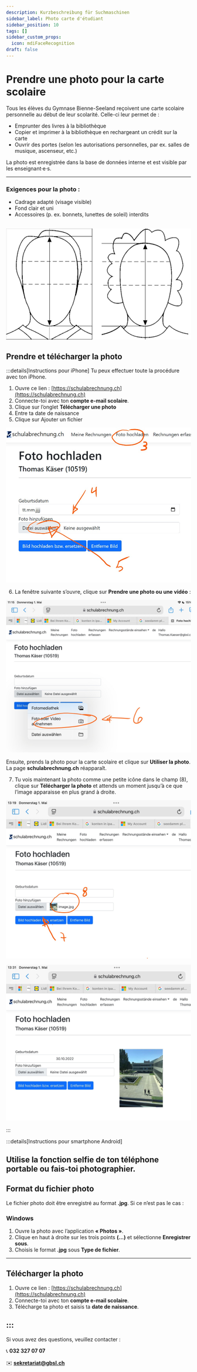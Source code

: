 ```yaml
---
description: Kurzbeschreibung für Suchmaschinen
sidebar_label: Photo carte d'étudiant
sidebar_position: 10
tags: []
sidebar_custom_props:
  icon: mdiFaceRecognition
draft: false
---
```


# Prendre une photo pour la carte scolaire

Tous les élèves du Gymnase Bienne-Seeland reçoivent une carte scolaire personnelle au début de leur scolarité. Celle-ci leur permet de :

- Emprunter des livres à la bibliothèque
- Copier et imprimer à la bibliothèque en rechargeant un crédit sur la carte
- Ouvrir des portes (selon les autorisations personnelles, par ex. salles de musique, ascenseur, etc.)

La photo est enregistrée dans la base de données interne et est visible par les enseignant·e·s.

---
### Exigences pour la photo :

- Cadrage adapté (visage visible)
- Fond clair et uni
- Accessoires (p. ex. bonnets, lunettes de soleil) interdits

![Modèle pour la photo](Passbild-Schablone.jpg)
---

## Prendre et télécharger la photo


:::details[Instructions pour iPhone]
Tu peux effectuer toute la procédure avec ton iPhone.

1. Ouvre ce lien : [https://schulabrechnung.ch](https://schulabrechnung.ch)
2. Connecte-toi avec ton **compte e-mail scolaire**.
3. Clique sur l’onglet **Télécharger une photo**
4. Entre ta date de naissance
5. Clique sur Ajouter un fichier

![](schulfotoiphone1.jpg)

6. La fenêtre suivante s’ouvre, clique sur **Prendre une photo ou une vidéo** :

![](schulfotoiphone2.jpeg)

Ensuite, prends la photo pour la carte scolaire et clique sur **Utiliser la photo**. La page **schulabrechnung.ch** réapparaît.

7. Tu vois maintenant la photo comme une petite icône dans le champ (8), clique sur **Télécharger la photo** et attends un moment jusqu’à ce que l’image apparaisse en plus grand à droite.

![](schulfotoiphone3.jpg)

![](schulfotoiphone4.jpg)

:::

:::details[Instructions pour smartphone Android]

Utilise la fonction selfie de ton téléphone portable ou fais-toi photographier.
---

## Format du fichier photo

Le fichier photo doit être enregistré au format **.jpg**. Si ce n’est pas le cas :



### Windows

1. Ouvre la photo avec l’application **« Photos »**.
2. Clique en haut à droite sur les trois points **(...)** et sélectionne **Enregistrer sous**.
3. Choisis le format **.jpg** sous **Type de fichier**.

---

## Télécharger la photo

1. Ouvre ce lien : [https://schulabrechnung.ch](https://schulabrechnung.ch)
2. Connecte-toi avec ton **compte e-mail scolaire**.
3. Télécharge ta photo et saisis ta **date de naissance**.

:::
---

Si vous avez des questions, veuillez contacter :

📞 **032 327 07 07**

✉️ **[sekretariat@gbsl.ch](mailto:sekretariat@gbsl.ch?subject=Question%20concernant%20la%20carte%20scolaire&body=Bonjour%2C%0A%0AJ’ai%20une%20courte%20question%20concernant%20la%20carte%20scolaire%20:%0A%0ACordialement%2C%0A%5BVotre%20nom%5D)**
